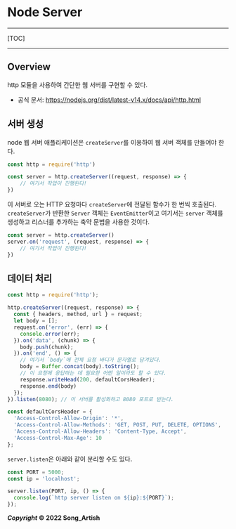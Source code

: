 # Node Server

---

[TOC]

---



## Overview

http 모듈을 사용하여 간단한 웹 서버를 구현할 수 있다.

- 공식 문서: https://nodejs.org/dist/latest-v14.x/docs/api/http.html



## 서버 생성

node 웹 서버 애플리케이션은 `createServer`를 이용하여 웹 서버 객체를 만들어야 한다. 

```javascript
const http = require('http')

const server = http.createServer((request, response) => {
    // 여기서 작업이 진행된다!
})
```

이 서버로 오는 HTTP 요청마다 `createServer`에 전달된 함수가 한 번씩 호출된다. `createServer`가 반환한 `Server` 객체는 `EventEmitter`이고 여기서는 `server` 객체를 생성하고 리스너를 추가하는 축약 문법을 사용한 것이다.

```javascript
const server = http.createServer()
server.on('request', (request, response) => {
    // 여기서 작업이 진행된다!
})
```



## 데이터 처리

```javascript
const http = require('http');

http.createServer((request, response) => {
  const { headers, method, url } = request;
  let body = [];
  request.on('error', (err) => {
    console.error(err);
  }).on('data', (chunk) => {
    body.push(chunk);
  }).on('end', () => {
    // 여기서 `body`에 전체 요청 바디가 문자열로 담겨있다.
    body = Buffer.concat(body).toString();
    // 이 요청에 응답하는 데 필요한 어떤 일이라도 할 수 있다.
    response.writeHead(200, defaultCorsHeader);
    response.end(body)
  });
}).listen(8080); // 이 서버를 활성화하고 8080 포트로 받는다.

const defaultCorsHeader = {
  'Access-Control-Allow-Origin': '*',
  'Access-Control-Allow-Methods': 'GET, POST, PUT, DELETE, OPTIONS',
  'Access-Control-Allow-Headers': 'Content-Type, Accept',
  'Access-Control-Max-Age': 10
};
```

`server.listen`은 아래와 같이 분리할 수도 있다.

```javascript
const PORT = 5000;
const ip = 'localhost';

server.listen(PORT, ip, () => {
  console.log(`http server listen on ${ip}:${PORT}`);
});
```



***Copyright* © 2022 Song_Artish**
